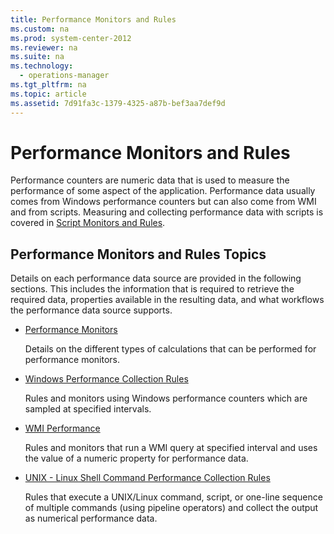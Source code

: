 ```yaml
---
title: Performance Monitors and Rules
ms.custom: na
ms.prod: system-center-2012
ms.reviewer: na
ms.suite: na
ms.technology: 
  - operations-manager
ms.tgt_pltfrm: na
ms.topic: article
ms.assetid: 7d91fa3c-1379-4325-a87b-bef3aa7def9d
---
```

# Performance Monitors and Rules
Performance counters are numeric data that is used to measure the performance of some aspect of the application. Performance data usually comes from Windows performance counters but can also come from WMI and from scripts. Measuring and collecting performance data with scripts is covered in [Script Monitors and Rules](../Topic/Script-Monitors-and-Rules.md).

## Performance Monitors and Rules Topics
Details on each performance data source are provided in the following sections. This includes the information that is required to retrieve the required data, properties available in the resulting data, and what workflows the performance data source supports.

-   [Performance Monitors](../Topic/Performance-Monitors.md)

    Details on the different types of calculations that can be performed for performance monitors.

-   [Windows Performance Collection Rules](../Topic/Windows-Performance-Collection-Rules.md)

    Rules and monitors using Windows performance counters which are sampled at specified intervals.

-   [WMI Performance](../Topic/WMI-Performance.md)

    Rules and monitors that run a WMI query at specified interval and uses the value of a numeric property for performance data.

-   [UNIX - Linux Shell Command Performance Collection Rules](../Topic/UNIX---Linux-Shell-Command-Performance-Collection-Rules.md)

    Rules that execute a UNIX\/Linux command, script, or one\-line sequence of multiple commands \(using pipeline operators\) and collect the output as numerical performance data.

